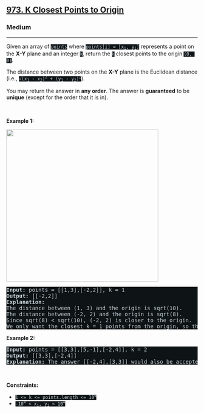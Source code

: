 <h2><a href="https://leetcode.com/problems/k-closest-points-to-origin/">973. K Closest Points to Origin</a></h2><h3>Medium</h3><hr><div><p>Given an array of <code style="background-color: rgb(14, 19, 22) !important; color: rgb(200, 212, 217) !important;">points</code> where <code style="background-color: rgb(14, 19, 22) !important; color: rgb(200, 212, 217) !important;">points[i] = [x<sub>i</sub>, y<sub>i</sub>]</code> represents a point on the <strong>X-Y</strong> plane and an integer <code style="background-color: rgb(14, 19, 22) !important; color: rgb(200, 212, 217) !important;">k</code>, return the <code style="background-color: rgb(14, 19, 22) !important; color: rgb(200, 212, 217) !important;">k</code> closest points to the origin <code style="background-color: rgb(14, 19, 22) !important; color: rgb(200, 212, 217) !important;">(0, 0)</code>.</p>

<p>The distance between two points on the <strong>X-Y</strong> plane is the Euclidean distance (i.e., <code style="background-color: rgb(14, 19, 22) !important; color: rgb(200, 212, 217) !important;">√(x<sub>1</sub> - x<sub>2</sub>)<sup>2</sup> + (y<sub>1</sub> - y<sub>2</sub>)<sup>2</sup></code>).</p>

<p>You may return the answer in <strong>any order</strong>. The answer is <strong>guaranteed</strong> to be <strong>unique</strong> (except for the order that it is in).</p>

<p>&nbsp;</p>
<p><strong>Example 1:</strong></p>
<img alt="" src="https://assets.leetcode.com/uploads/2021/03/03/closestplane1.jpg" style="width: 400px; height: 400px; filter: saturate(0.3);" transition="filter">
<pre style="background-color: rgb(14, 19, 22) !important; color: rgb(200, 212, 218) !important;"><strong>Input:</strong> points = [[1,3],[-2,2]], k = 1
<strong>Output:</strong> [[-2,2]]
<strong>Explanation:</strong>
The distance between (1, 3) and the origin is sqrt(10).
The distance between (-2, 2) and the origin is sqrt(8).
Since sqrt(8) &lt; sqrt(10), (-2, 2) is closer to the origin.
We only want the closest k = 1 points from the origin, so the answer is just [[-2,2]].
</pre>

<p><strong>Example 2:</strong></p>

<pre style="background-color: rgb(14, 19, 22) !important; color: rgb(200, 212, 218) !important;"><strong>Input:</strong> points = [[3,3],[5,-1],[-2,4]], k = 2
<strong>Output:</strong> [[3,3],[-2,4]]
<strong>Explanation:</strong> The answer [[-2,4],[3,3]] would also be accepted.
</pre>

<p>&nbsp;</p>
<p><strong>Constraints:</strong></p>

<ul>
	<li><code style="background-color: rgb(14, 19, 22) !important; color: rgb(200, 212, 217) !important;">1 &lt;= k &lt;= points.length &lt;= 10<sup>4</sup></code></li>
	<li><code style="background-color: rgb(14, 19, 22) !important; color: rgb(200, 212, 217) !important;">-10<sup>4</sup> &lt; x<sub>i</sub>, y<sub>i</sub> &lt; 10<sup>4</sup></code></li>
</ul>
</div>
